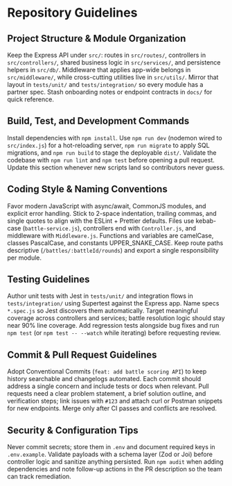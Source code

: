 # Repository Guidelines

## Project Structure & Module Organization
Keep the Express API under `src/`: routes in `src/routes/`, controllers in `src/controllers/`, shared business logic in `src/services/`, and persistence helpers in `src/db/`. Middleware that applies app-wide belongs in `src/middleware/`, while cross-cutting utilities live in `src/utils/`. Mirror that layout in `tests/unit/` and `tests/integration/` so every module has a partner spec. Stash onboarding notes or endpoint contracts in `docs/` for quick reference.

## Build, Test, and Development Commands
Install dependencies with `npm install`. Use `npm run dev` (nodemon wired to `src/index.js`) for a hot-reloading server, `npm run migrate` to apply SQL migrations, and `npm run build` to stage the deployable `dist/`. Validate the codebase with `npm run lint` and `npm test` before opening a pull request. Update this section whenever new scripts land so contributors never guess.

## Coding Style & Naming Conventions
Favor modern JavaScript with async/await, CommonJS modules, and explicit error handling. Stick to 2-space indentation, trailing commas, and single quotes to align with the ESLint + Prettier defaults. Files use kebab-case (`battle-service.js`), controllers end with `Controller.js`, and middleware with `Middleware.js`. Functions and variables are camelCase, classes PascalCase, and constants UPPER_SNAKE_CASE. Keep route paths descriptive (`/battles/:battleId/rounds`) and export a single responsibility per module.

## Testing Guidelines
Author unit tests with Jest in `tests/unit/` and integration flows in `tests/integration/` using Supertest against the Express app. Name specs `*.spec.js` so Jest discovers them automatically. Target meaningful coverage across controllers and services; battle resolution logic should stay near 90% line coverage. Add regression tests alongside bug fixes and run `npm test` (or `npm test -- --watch` while iterating) before requesting review.

## Commit & Pull Request Guidelines
Adopt Conventional Commits (`feat: add battle scoring API`) to keep history searchable and changelogs automated. Each commit should address a single concern and include tests or docs when relevant. Pull requests need a clear problem statement, a brief solution outline, and verification steps; link issues with `#123` and attach curl or Postman snippets for new endpoints. Merge only after CI passes and conflicts are resolved.

## Security & Configuration Tips
Never commit secrets; store them in `.env` and document required keys in `.env.example`. Validate payloads with a schema layer (Zod or Joi) before controller logic and sanitize anything persisted. Run `npm audit` when adding dependencies and note follow-up actions in the PR description so the team can track remediation.
